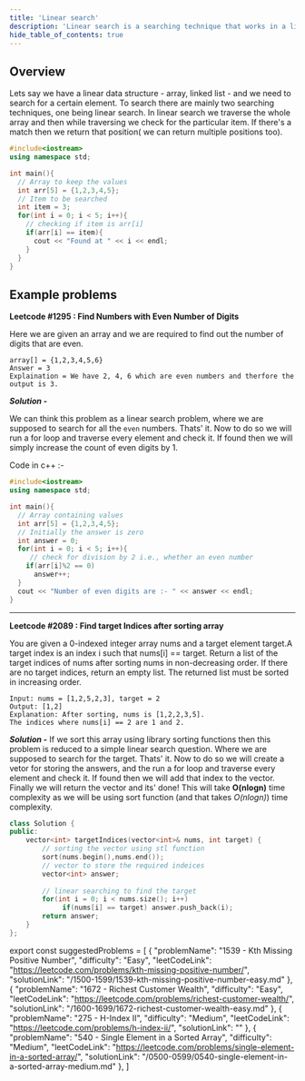```yaml
---
title: 'Linear search'
description: 'Linear search is a searching technique that works in a linear/sequential fashion. It traverses whole of the data structure and returns the position(s) where the value is found. If not found then it simple returns nothing.'
hide_table_of_contents: true
---
```


<TutorialAuthors names="@siddoinghisjob"/>

## Overview

Lets say we have a linear data structure - array, linked list - and we need to search for a certain element. To search there are mainly two searching techniques, one being linear search. In linear search we traverse the whole array and then while traversing we check for the particular item. If there's a match then we return that position( we can return multiple positions too).

<Tabs>
<TabItem value="cpp" label="C++">
<SolutionAuthor name="@siddoinghisjob"/>

```cpp
#include<iostream>
using namespace std;

int main(){
  // Array to keep the values
  int arr[5] = {1,2,3,4,5};
  // Item to be searched 
  int item = 3; 
  for(int i = 0; i < 5; i++){
    // checking if item is arr[i]
    if(arr[i] == item){  
      cout << "Found at " << i << endl;
    }
  }
} 
```

</TabItem>
</Tabs>

## Example problems

**Leetcode #1295 : Find Numbers with Even Number of Digits**

Here we are given an array and we are required to find out the number of digits that are even.
```
array[] = {1,2,3,4,5,6}
Answer = 3
Explaination = We have 2, 4, 6 which are even numbers and therfore the output is 3.
```

***Solution -***

We can think this problem as a linear search problem, where we are supposed to search for all the `even` numbers. Thats' it. Now to do so we will run a for loop
and traverse every element and check it. If found then we will simply increase the count of even digits by 1.

Code in c++ :-

<Tabs>
<TabItem value="cpp" label="C++">
<SolutionAuthor name="@siddoinghisjob"/>

```cpp
#include<iostream>
using namespace std;

int main(){
  // Array containing values
  int arr[5] = {1,2,3,4,5}; 
  // Initially the answer is zero
  int answer = 0; 
  for(int i = 0; i < 5; i++){
     // check for division by 2 i.e., whether an even number
    if(arr[i]%2 == 0) 
      answer++;
  }
  cout << "Number of even digits are :- " << answer << endl;
} 
```

</TabItem>
</Tabs>
  
<hr/>  

**Leetcode #2089 : Find target Indices after sorting array**

You are given a 0-indexed integer array nums and a target element target.A target index is an index i such that nums[i] == target.
Return a list of the target indices of nums after sorting nums in non-decreasing order. If there are no target indices, return an empty list. The returned list must be sorted in increasing order.

```
Input: nums = [1,2,5,2,3], target = 2
Output: [1,2]
Explanation: After sorting, nums is [1,2,2,3,5].
The indices where nums[i] == 2 are 1 and 2.
```
  
***Solution -***
If we sort this array using library sorting functions then this problem is reduced to a simple linear search question. Where we are supposed to search for the target. Thats' it. Now to do so we will create a vetor for storing the answers, and the run a for loop and traverse every element and check it. If found then we will add that index to the vector.
Finally we will return the vector and its' done!
This will take **O(nlogn)** time complexity as we will be using sort function (and that takes *O(nlogn)*) time complexity.

<Tabs>
<TabItem value="cpp" label="C++">
<SolutionAuthor name="@siddoinghisjob"/>

```cpp
class Solution {
public:
    vector<int> targetIndices(vector<int>& nums, int target) {
        // sorting the vector using stl function
        sort(nums.begin(),nums.end());
        // vector to store the required indeices
        vector<int> answer;
  
        // linear searching to find the target
        for(int i = 0; i < nums.size(); i++)
             if(nums[i] == target) answer.push_back(i);
        return answer;
    }
};
```

</TabItem>
</Tabs>

export const suggestedProblems = [
  {
    "problemName": "1539 - Kth Missing Positive Number",
    "difficulty": "Easy",
    "leetCodeLink": "https://leetcode.com/problems/kth-missing-positive-number/",
    "solutionLink": "/1500-1599/1539-kth-missing-positive-number-easy.md"
  },
  {
    "problemName": "1672 - Richest Customer Wealth",
    "difficulty": "Easy",
    "leetCodeLink": "https://leetcode.com/problems/richest-customer-wealth/",
    "solutionLink": "/1600-1699/1672-richest-customer-wealth-easy.md"
  },
  {
    "problemName": "275 - H-Index II",
    "difficulty": "Medium",
    "leetCodeLink": "https://leetcode.com/problems/h-index-ii/",
    "solutionLink": ""
  },
  {
    "problemName": "540 - Single Element in a Sorted Array",
    "difficulty": "Medium",
    "leetCodeLink": "https://leetcode.com/problems/single-element-in-a-sorted-array/",
    "solutionLink": "/0500-0599/0540-single-element-in-a-sorted-array-medium.md"
  },
  ]

<Table title = "Suggested problems" data = {suggestedProblems}/>
